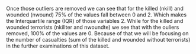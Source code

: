 Once those outliers are removed we can see that for the killed (nkill) and wounded (nwound) 75% of the values fall between 0 and 2. 
Which makes the Interquartile range (IQR) of those variables 2.  While for the killed and wounded terrorists (nkillter and nwoundte) we see that with the ouliers removed, 100% of the values are 0. 
Because of that we will be focusing on the number of casualties (sum of the killed and wounded without terrorists) in the further examinations of this dataset.